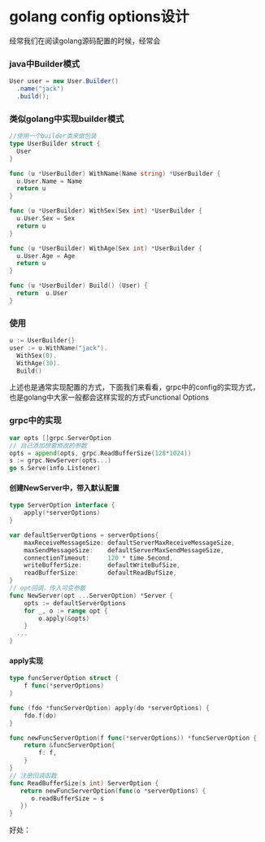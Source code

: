 # golang config options设计

经常我们在阅读golang源码配置的时候，经常会

### java中Builder模式

```java
User user = new User.Builder()
  .name("jack")
  .build();
```

### 类似golang中实现builder模式

```go
//使用一个builder类来做包装
type UserBuilder struct {
  User
}

func (u *UserBuilder) WithName(Name string) *UserBuilder {
  u.User.Name = Name 
  return u
}

func (u *UserBuilder) WithSex(Sex int) *UserBuilder {
  u.User.Sex = Sex 
  return u
}

func (u *UserBuilder) WithAge(Sex int) *UserBuilder {
  u.User.Age = Age 
  return u
}

func (u *UserBuilder) Build() (User) {
  return  u.User
}
```
### 使用
```go
u := UserBuilder{}
user := u.WithName("jack").
  WithSex(0).
  WithAge(30).
  Build()
```

上述也是通常实现配置的方式，下面我们来看看，grpc中的config的实现方式，也是golang中大家一般都会这样实现的方式Functional Options

### grpc中的实现

```go
var opts []grpc.ServerOption
// 自己添加想要修改的参数
opts = append(opts, grpc.ReadBufferSize(128*1024))
s := grpc.NewServer(opts...)
go s.Serve(info.Listener)
```

#### 创建NewServer中，带入默认配置

```go
type ServerOption interface {
	apply(*serverOptions)
}

var defaultServerOptions = serverOptions{
	maxReceiveMessageSize: defaultServerMaxReceiveMessageSize,
	maxSendMessageSize:    defaultServerMaxSendMessageSize,
	connectionTimeout:     120 * time.Second,
	writeBufferSize:       defaultWriteBufSize,
	readBufferSize:        defaultReadBufSize,
}
// opt回调，传入可变参数
func NewServer(opt ...ServerOption) *Server {
	opts := defaultServerOptions
	for _, o := range opt {
		o.apply(&opts)
	}
  ...
}
```

#### apply实现

```go
type funcServerOption struct {
	f func(*serverOptions)
}

func (fdo *funcServerOption) apply(do *serverOptions) {
	fdo.f(do)
}

func newFuncServerOption(f func(*serverOptions)) *funcServerOption {
	return &funcServerOption{
		f: f,
	}
}
// 注册回调函数
func ReadBufferSize(s int) ServerOption {
   return newFuncServerOption(func(o *serverOptions) {
      o.readBufferSize = s
   })
}
```

好处：

